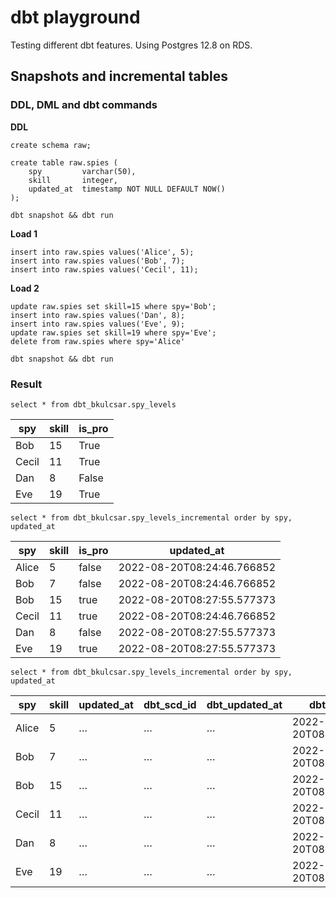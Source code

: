 # dbt playground

Testing different dbt features. Using Postgres 12.8 on RDS.

##  Snapshots and incremental tables

### DDL, DML and dbt commands

**DDL**
```
create schema raw;

create table raw.spies (
    spy     	varchar(50),
    skill   	integer,
    updated_at  timestamp NOT NULL DEFAULT NOW()
);
```
`dbt snapshot && dbt run`

**Load 1**
```
insert into raw.spies values('Alice', 5);
insert into raw.spies values('Bob', 7);
insert into raw.spies values('Cecil', 11);
```

**Load 2**
```
update raw.spies set skill=15 where spy='Bob';
insert into raw.spies values('Dan', 8);
insert into raw.spies values('Eve', 9);
update raw.spies set skill=19 where spy='Eve';
delete from raw.spies where spy='Alice'
```
`dbt snapshot && dbt run`

### Result

`select * from dbt_bkulcsar.spy_levels`

| spy   | skill | is_pro |
|-------|-------|--------|
| Bob   | 15    | True   |
| Cecil | 11    | True   |
| Dan   | 8     | False  |
| Eve   | 19    | True   |

`select * from dbt_bkulcsar.spy_levels_incremental order by spy, updated_at`

| spy   | skill | is_pro | updated_at                 |
|-------|-------|--------|----------------------------|
| Alice | 5     | false  | 2022-08-20T08:24:46.766852 |
| Bob   | 7     | false  | 2022-08-20T08:24:46.766852 |
| Bob   | 15    | true   | 2022-08-20T08:27:55.577373 |
| Cecil | 11    | true   | 2022-08-20T08:24:46.766852 |
| Dan   | 8     | false  | 2022-08-20T08:27:55.577373 |
| Eve   | 19    | true   | 2022-08-20T08:27:55.577373 |

`select * from dbt_bkulcsar.spy_levels_incremental order by spy, updated_at`

| spy   | skill | updated_at | dbt_scd_id | dbt_updated_at | dbt_valid_from             | dbt_valid_to               | is_pro |
|-------|-------|------------|------------|----------------|----------------------------|----------------------------|--------|
| Alice | 5     | …          | …          | …              | 2022-08-20T08:24:46.766852 | 2022-08-20T08:28:13.578279 | false  |
| Bob   | 7     | …          | …          | …              | 2022-08-20T08:24:46.766852 | 2022-08-20T08:27:55.577373 | false  |
| Bob   | 15    | …          | …          | …              | 2022-08-20T08:27:55.577373 | NULL                       | true   |
| Cecil | 11    | …          | …          | …              | 2022-08-20T08:24:46.766852 | NULL                       | true   |
| Dan   | 8     | …          | …          | …              | 2022-08-20T08:27:55.577373 | NULL                       | false  |
| Eve   | 19    | …          | …          | …              | 2022-08-20T08:27:55.577373 | NULL                       | true   |